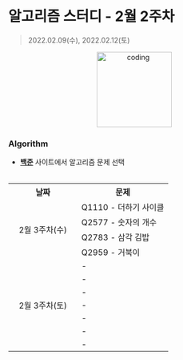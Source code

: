 # 알고리즘 스터디 - 2월 2주차

> 2022.02.09(수), 2022.02.12(토)

<p align="center">
  <img src="https://user-images.githubusercontent.com/66001046/152260938-51b1334f-297f-4092-8f37-f02dc9cd3a07.png" alt="coding" width="150px" />
</p>



### Algorithm

- [**백준**](https://www.acmicpc.net/) 사이트에서 알고리즘 문제 선택<br><br>
<table>
	<tr>
		<th align="center">날짜</th>
		<th align="center">문제</th>
	</tr>
	<tr>
		<td rowspan="4">&nbsp;&nbsp;&nbsp;2월 3주차(수)&nbsp;&nbsp;&nbsp;</td>
		<td>Q1110 - 더하기 사이클</td>
	</tr>
	<tr>
		<td>Q2577 - 숫자의 개수</td>
	</tr>
	<tr>
		<td>Q2783 - 삼각 김밥</td>
	</tr>
	<tr>
		<td>Q2959 - 거북이</td>
	</tr>
	<tr>
		<td rowspan="7">&nbsp;&nbsp;&nbsp;2월 3주차(토)&nbsp;&nbsp;&nbsp;</td>
		<td>-</td>
	</tr>
	<tr>
		<td>-</td>
	</tr>
	<tr>
		<td>-</td>
	</tr>
	<tr>
		<td>-</td>
	</tr>
	<tr>
		<td>-</td>
	</tr>
	<tr>
		<td>-</td>
	</tr>
	<tr>
		<td>-</td>
	</tr>
</table>

